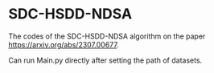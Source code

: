 # SDC-HSDD-NDSA

The codes of the SDC-HSDD-NDSA algorithm on the paper https://arxiv.org/abs/2307.00677.

Can run Main.py directly after setting the path of datasets.
